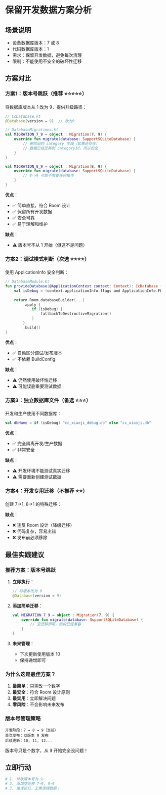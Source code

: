 # 保留开发数据方案分析

## 场景说明

- 设备数据库版本：7 或 8
- 代码数据库版本：1
- 需求：保留开发数据，避免每次清理
- 限制：不能使用不安全的破坏性迁移

## 方案对比

### 方案1：版本号跳跃（推荐 ⭐⭐⭐⭐⭐）

将数据库版本从 1 改为 9，提供升级路径：

```kotlin
// CcDatabase.kt
@Database(version = 9)  // 改为9

// DatabaseMigrations.kt
val MIGRATION_7_9 = object : Migration(7, 9) {
    override fun migrate(database: SupportSQLiteDatabase) {
        // 删除旧的 category 字段（如果还存在）
        // 数据已经迁移到 categoryId，所以安全
    }
}

val MIGRATION_8_9 = object : Migration(8, 9) {
    override fun migrate(database: SupportSQLiteDatabase) {
        // 8->9 可能不需要任何操作
    }
}
```

**优点**：
- ✅ 简单直接，符合 Room 设计
- ✅ 保留所有开发数据
- ✅ 安全可靠
- ✅ 易于理解和维护

**缺点**：
- ⚠️ 版本号不从 1 开始（但这不是问题）

### 方案2：调试模式判断（次选 ⭐⭐⭐⭐）

使用 ApplicationInfo 安全判断：

```kotlin
// DatabaseModule.kt
fun provideDatabase(@ApplicationContext context: Context): CcDatabase {
    val isDebug = (context.applicationInfo.flags and ApplicationInfo.FLAG_DEBUGGABLE) != 0
    
    return Room.databaseBuilder(...)
        .apply {
            if (isDebug) {
                fallbackToDestructiveMigration()
            }
        }
        .build()
}
```

**优点**：
- ✅ 自动区分调试/发布版本
- ✅ 不依赖 BuildConfig

**缺点**：
- ⚠️ 仍然使用破坏性迁移
- ⚠️ 可能误删重要测试数据

### 方案3：独立数据库文件（备选 ⭐⭐⭐）

开发和生产使用不同数据库：

```kotlin
val dbName = if (isDebug) "cc_xiaoji_debug.db" else "cc_xiaoji.db"
```

**优点**：
- ✅ 完全隔离开发/生产数据
- ✅ 非常安全

**缺点**：
- ⚠️ 开发环境不能测试真实迁移
- ⚠️ 需要重新创建测试数据

### 方案4：开发专用迁移（不推荐 ⭐⭐）

创建 7→1, 8→1 的特殊迁移：

**缺点**：
- ❌ 违反 Room 设计（降级迁移）
- ❌ 代码复杂，容易出错
- ❌ 发布前必须移除

## 最佳实践建议

### 推荐方案：版本号跳跃

1. **立即执行**：
   ```kotlin
   // 将版本改为 9
   @Database(version = 9)
   ```

2. **添加简单迁移**：
   ```kotlin
   val MIGRATION_7_9 = object : Migration(7, 9) {
       override fun migrate(database: SupportSQLiteDatabase) {
           // 空迁移即可，结构已经兼容
       }
   }
   ```

3. **未来管理**：
   - 下次更新使用版本 10
   - 保持递增即可

### 为什么这是最佳方案？

1. **最简单**：只需改一个数字
2. **最安全**：符合 Room 设计原则
3. **最实用**：立即解决问题
4. **零风险**：不会影响未来发布

### 版本号管理策略

```
开发阶段：7 → 8 → 9（当前）
首次发布：以版本 9 发布
后续更新：10, 11, 12...
```

版本号只是个数字，从 9 开始完全没问题！

## 立即行动

```bash
# 1. 修改版本号为 9
# 2. 添加空迁移 7→9, 8→9
# 3. 编译运行，无需清理数据！
```